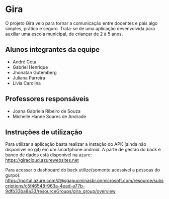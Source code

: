 # Gira

O projeto Gira veio para tornar a comunicação entre docentes e pais algo simples, prático e seguro.
Trata-se de uma aplicação desenvolvida para auxiliar uma escola municipal, de criançar de 2 à 5 anos.

## Alunos integrantes da equipe

* André Cota
* Gabriel Henrique
* Jhonatan Gutemberg
* Juliana Parreira
* Lívia Carolina

## Professores responsáveis

* Joana Gabriela Ribeiro de Souza
* Michelle Hanne Soares de Andrade

## Instruções de utilização

Para utilizar a aplicação basta realizar a instação do APK (ainda não disponivel no git) em um smartphone android. A parte de gestão do back e banco de dados está disponivel na azure: <https://giracloud.azurewebsites.net> 

Para acessar o dashboard do back utilize(somente acessivel a pessoas do gurpo): <https://portal.azure.com/#@sgapucminasbr.onmicrosoft.com/resource/subscriptions/c5f46548-963a-4ead-a77b-9dfb33ba8a33/resourceGroups/gira_group/overview>

